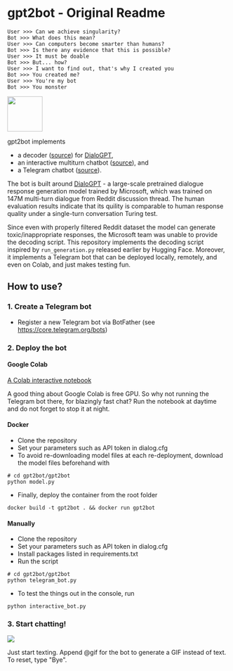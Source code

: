# gpt2bot - Original Readme

```
User >>> Can we achieve singularity?
Bot >>> What does this mean?
User >>> Can computers become smarter than humans?
Bot >>> Is there any evidence that this is possible?
User >>> It must be doable
Bot >>> But... how?
User >>> I want to find out, that's why I created you
Bot >>> You created me?
User >>> You're my bot
Bot >>> You monster
```

<img src="https://github.com/polakowo/gpt2bot/blob/master/reddit.png?raw=true" width=80>

gpt2bot implements 
  - a decoder ([source](https://github.com/polakowo/gpt2bot/blob/master/gpt2bot/decoder.py)) for [DialoGPT](https://github.com/microsoft/DialoGPT), 
  - an interactive multiturn chatbot ([source](https://github.com/polakowo/gpt2bot/blob/master/gpt2bot/interactive_bot.py)), and 
  - a Telegram chatbot ([source](https://github.com/polakowo/gpt2bot/blob/master/gpt2bot/telegram_bot.py)).
  
The bot is built around [DialoGPT](https://github.com/microsoft/DialoGPT) - a large-scale pretrained dialogue response generation model trained by Microsoft, which was trained on 147M multi-turn dialogue from Reddit discussion thread. The human evaluation results indicate that its quility is comparable to human response quality under a single-turn conversation Turing test.

Since even with properly filtered Reddit dataset the model can generate toxic/inappropriate responses, the Microsoft team was unable to provide the decoding script. This repository implements the decoding script inspired by `run_generation.py` released earlier by Hugging Face. Moreover, it implements a Telegram bot that can be deployed locally, remotely, and even on Colab, and just makes testing fun.
  
## How to use?

### 1. Create a Telegram bot

- Register a new Telegram bot via BotFather (see https://core.telegram.org/bots)

### 2. Deploy the bot

#### Google Colab

[A Colab interactive notebook](https://colab.research.google.com/github/polakowo/gpt2bot/blob/master/Demo.ipynb)

A good thing about Google Colab is free GPU. So why not running the Telegram bot there, for blazingly fast chat? Run the notebook at daytime and do not forget to stop it at night.

#### Docker

- Clone the repository
- Set your parameters such as API token in dialog.cfg
- To avoid re-downloading model files at each re-deployment, download the model files beforehand with
```
# cd gpt2bot/gpt2bot
python model.py
```
- Finally, deploy the container from the root folder
```
docker build -t gpt2bot . && docker run gpt2bot
```

#### Manually

- Clone the repository
- Set your parameters such as API token in dialog.cfg
- Install packages listed in requirements.txt
- Run the script
```
# cd gpt2bot/gpt2bot
python telegram_bot.py
```
- To test the things out in the console, run
```
python interactive_bot.py
```

### 3. Start chatting!

![](/images/telegram_bot.gif)

Just start texting. Append @gif for the bot to generate a GIF instead of text. To reset, type "Bye".